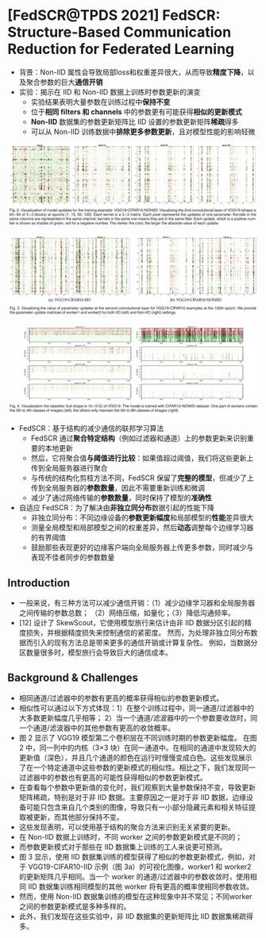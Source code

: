 # [FedSCR@TPDS 2021] FedSCR: Structure-Based Communication Reduction for Federated Learning

- 背景：Non-IID 属性会导致局部loss和权重差异很大，从而导致**精度下降**，以及聚合参数的巨大**通信开销**
- 实验：揭示在 IID 和 Non-IID 数据上训练时参数更新的演变
  - 实验结果表明大量参数在训练过程中**保持不变**
  - 位于**相同 filters 和 channels** 中的参数更有可能获得**相似的更新模式**
  - **Non-IID** 数据集的参数更新矩阵比 IID 设置的参数更新矩阵**稀疏**得多
  - 可以从 Non-IID 训练数据中**排除更多参数更新**，且对模型性能的影响轻微

![image-20221227134738001](https://raw.githubusercontent.com/ailianligit/ailianligit.github.io/main/images/202212/20221227_1672120065.png)

![image-20221227134927011](https://raw.githubusercontent.com/ailianligit/ailianligit.github.io/main/images/202212/20221227_1672130558.png)

![image-20221227135008659](https://raw.githubusercontent.com/ailianligit/ailianligit.github.io/main/images/202212/20221227_1672130562.png)

- FedSCR：基于结构的减少通信的联邦学习算法
  - FedSCR 通过**聚合特定结构**（例如过滤器和通道）上的参数更新来识别重要的本地更新
  - 然后，它将聚合值**与阈值进行比较**：如果值超过阈值，我们将这些更新上传到全局服务器进行聚合
  - 与传统的结构化剪枝方法不同，FedSCR 保留了**完整的模型**，但减少了上传到全局服务器的**参数数量**，因此不需要重新训练和微调
  - 减少了通过网络传输的**参数数量**，同时保持了模型的**准确性**
- 自适应 FedSCR：为了解决由**非独立同分布**数据引起的性能下降
  - 非独立同分布：不同边缘设备的**参数更新幅度**和局部模型的**性能**差异很大
  - 测量全局模型和局部模型之间的权重差异，然后**动态**调整每个边缘学习器的有界阈值
  - 鼓励那些表现更好的边缘客户端向全局服务器上传更多参数，同时减少与表现不佳者同步的参数数量



## Introduction

- 一般来说，有三种方法可以减少通信开销：（1）减少边缘学习器和全局服务器之间传输的参数总数； （2）网络压缩，如量化；（3）降低沟通频率。 
- [12] 设计了 SkewScout，它使用模型旅行来估计由非 IID 数据分区引起的精度损失，并根据精度损失来控制通信的紧密度。 然而，为处理非独立同分布数据而引入的现有方法总是带来更多的通信开销或计算复杂性。 例如，当数据分区数量很多时，模型旅行会导致巨大的通信成本。



## Background & Challenges

- 相同通道/过滤器中的参数有更高的概率获得相似的参数更新模式。
- 相似性可以通过以下方式体现：1）在整个训练过程中，同一通道/过滤器中的大多数更新幅度几乎相等； 2）当一个通道/滤波器中的一个参数要收敛时，同一个通道/滤波器中的其他参数有更高的收敛概率。
- 图 2 显示了 VGG19 模型第二个卷积层在不同训练时期的参数更新幅度。 在图 2 中，同一列中的内核（3×3 块）在同一通道中。在相同的通道中发现较大的更新值（深色），并且几个通道的颜色在运行时慢慢变成白色。这些发现展示了在一个特定通道中这些参数的更新模式的相似性。相比之下，我们发现同一过滤器中的参数也有更高的可能性获得相似的参数更新模式。
- 在查看每个参数中更新值的变化时，我们观察到大量参数保持不变，导致更新矩阵稀疏，特别是对于非 IID 数据。主要原因之一是对于非 IID 数据，边缘设备可能只包含来自几个类别的图像，导致只有一小部分隐藏元素和相关特征提取被更新，而其他部分保持不变。 
- 这些发现表明，可以使用基于结构的聚合方法来识别无关紧要的更新。
- 在 Non-IID 数据上训练时，不同 worker 之间的参数更新模式是不同的；
- 而参数更新模式对于那些在 IID 数据集上训练的工人来说更可预测。
- 图 3 显示，使用 IID 数据集训练的模型获得了相似的参数更新模式，例如，对于 VGG19-CIFAR10-IID 示例（图 3a）的可视化图像，worker1 和 worker2 的更新矩阵几乎相同。当一个 worker 的通道/过滤器中的参数收敛时，使用相同 IID 数据集训练相同模型的其他 worker 将有更高的概率使相同参数收敛。
- 然而，使用 Non-IID 数据集训练的模型在这种现象中并不常见；不同worker之间的参数更新模式是多种多样的。
- 此外，我们发现在这些实验中，非 IID 数据集的更新矩阵比 IID 数据集稀疏得多。